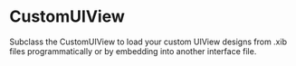 CustomUIView
============

Subclass the CustomUIView to load your custom UIView designs from .xib files programmatically or by embedding into another interface file.
